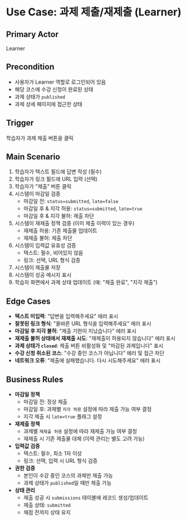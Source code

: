 # Use Case: 과제 제출/재제출 (Learner)

## Primary Actor
Learner

## Precondition
- 사용자가 Learner 역할로 로그인되어 있음
- 해당 코스에 수강 신청이 완료된 상태
- 과제 상태가 `published`
- 과제 상세 페이지에 접근한 상태

## Trigger
학습자가 과제 제출 버튼을 클릭

## Main Scenario
1. 학습자가 텍스트 필드에 답변 작성 (필수)
2. 학습자가 링크 필드에 URL 입력 (선택)
3. 학습자가 "제출" 버튼 클릭
4. 시스템이 마감일 검증
   - 마감일 전: `status=submitted`, `late=false`
   - 마감일 후 & 지각 허용: `status=submitted`, `late=true`
   - 마감일 후 & 지각 불허: 제출 차단
5. 시스템이 재제출 정책 검증 (이미 제출 이력이 있는 경우)
   - 재제출 허용: 기존 제출물 업데이트
   - 재제출 불허: 제출 차단
6. 시스템이 입력값 유효성 검증
   - 텍스트: 필수, 비어있지 않음
   - 링크: 선택, URL 형식 검증
7. 시스템이 제출물 저장
8. 시스템이 성공 메시지 표시
9. 학습자 화면에서 과제 상태 업데이트 (예: "제출 완료", "지각 제출")

## Edge Cases
- **텍스트 미입력**: "답변을 입력해주세요" 에러 표시
- **잘못된 링크 형식**: "올바른 URL 형식을 입력해주세요" 에러 표시
- **마감일 후 지각 불허**: "제출 기한이 지났습니다" 에러 표시
- **재제출 불허 상태에서 재제출 시도**: "재제출이 허용되지 않습니다" 에러 표시
- **과제 상태가 `closed`**: 제출 버튼 비활성화 및 "마감된 과제입니다" 표시
- **수강 신청 취소된 코스**: "수강 중인 코스가 아닙니다" 에러 및 접근 차단
- **네트워크 오류**: "제출에 실패했습니다. 다시 시도해주세요" 에러 표시

## Business Rules
- **마감일 정책**
  - 마감일 전: 정상 제출
  - 마감일 후: 과제별 `지각 허용` 설정에 따라 제출 가능 여부 결정
  - 지각 제출 시 `late=true` 플래그 설정
- **재제출 정책**
  - 과제별 `재제출 허용` 설정에 따라 재제출 가능 여부 결정
  - 재제출 시 기존 제출물 대체 (이력 관리는 별도 고려 가능)
- **입력값 검증**
  - 텍스트: 필수, 최소 1자 이상
  - 링크: 선택, 입력 시 URL 형식 검증
- **권한 검증**
  - 본인이 수강 중인 코스의 과제만 제출 가능
  - 과제 상태가 `published`일 때만 제출 가능
- **상태 관리**
  - 제출 성공 시 `submissions` 테이블에 레코드 생성/업데이트
  - 제출 상태: `submitted`
  - 채점 전까지 상태 유지
